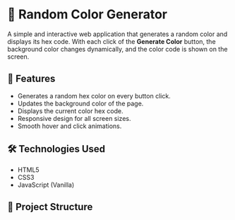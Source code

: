 # 🎨 Random Color Generator

A simple and interactive web application that generates a random color and displays its hex code. With each click of the **Generate Color** button, the background color changes dynamically, and the color code is shown on the screen.

## 🚀 Features

- Generates a random hex color on every button click.
- Updates the background color of the page.
- Displays the current color hex code.
- Responsive design for all screen sizes.
- Smooth hover and click animations.

## 🛠️ Technologies Used

- HTML5
- CSS3
- JavaScript (Vanilla)

## 📁 Project Structure

